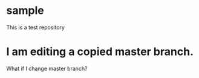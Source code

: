 # sample
This is a test repository


I am editing a copied master branch.
=======
What if I change master branch?